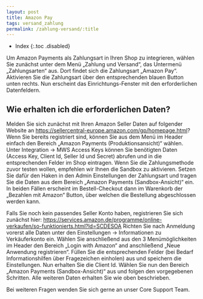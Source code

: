```yaml
---
layout: post
title: Amazon Pay
tags: versand_zahlung
permalink: /zahlung-versand/:title
---
```



+ Index
{:.toc .disabled}






Um Amazon Payments als Zahlungsart in Ihren Shop zu integrieren, wählen Sie zunächst unter dem Menü „Zahlung und Versand“, das Untermenü „Zahlungsarten“ aus. Dort findet sich die Zahlungsart „Amazon Pay“. Aktivieren Sie die Zahlungsart über den entsprechenden blauen Button unten rechts. Nun erscheint das Einrichtungs-Fenster mit den erforderlichen Datenfeldern. 




## Wie erhalten ich die erforderlichen Daten?


Melden Sie sich zunächst mit Ihren Amazon Seller Daten auf folgender Website an 
https://sellercentral-europe.amazon.com/gp/homepage.html?
Wenn Sie bereits registriert sind, können Sie aus dem Menü im Header einfach den Bereich „Amazon Payments (Produktionsansicht)“ wählen. Unter Integration -> MWS Access Keys können Sie benötigten Daten (Access Key, Client Id, Seller Id und Secret) abrufen und in die entsprechenden Felder im Shop eintragen. 
Wenn Sie die Zahlungsmethode zuvor testen wollen, empfehlen wir Ihnen die Sandbox zu aktivieren. Setzen Sie dafür den Haken in den Admin Einstellungen der Zahlungsart und tragen Sie  die Daten aus dem Bereich „Amazon Payments (Sandbox-Ansicht)“ ein. 
In beiden Fällen erscheint im Bestell-Checkout dann im Warenkorb der „Bezahlen mit Amazon“ Button, über welchen die Bestellung abgeschlossen werden kann. 




Falls Sie noch kein passendes Seller Konto haben, registrieren Sie sich zunächst hier:
https://services.amazon.de/programme/online-verkaufen/so-funktionierts.html?ld=SCDESOA
Richten Sie nach Anmeldung vorerst alle Daten unter den Einstellungen -> Informationen zu Verkäuferkonto ein. Wählen Sie anschließend aus den 3 Menümöglichkeiten im Header den Bereich „Login with Amazon“ and anschließend „Neue Anwendung registrieren“. Füllen Sie die entsprechenden Felder (bei Bedarf Informationshilfen über Fragezeichen einholen) aus und speichern die Einstellungen. Nun erhalten Sie die Client Id.
Wählen Sie nun den Bereich „Amazon Payments (Sandbox-Ansicht)“ aus und folgen den vorgegebenen Schritten. Alle weiteren Daten erhalten Sie wie oben beschrieben. 






Bei weiteren Fragen wenden Sie sich gerne an unser Core Support Team.
